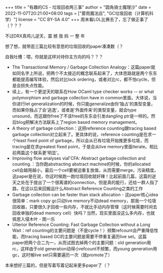 +++
title = "有趣的CS - 垃圾回收两三事"
author = "圆角骑士魔理沙"
date = 2022-11-07T20:21:00+08:00
tags = ["雾雨魔法店", "GC垃圾回收（计算机科学）"]
license = "CC BY-SA 4.0"
+++
周末看LOL比赛去了，忘了做正事了（？？？

不过DRX真鸡儿逆天，震 撼 我 妈 一 整 年

想了想，就带逛三篇比较有意思的垃圾回收的paper凑凑数（？

自我吐槽：喂，你就是这样对待你主方向的吗？？？

* The Transactional Memory / Garbage Collection Analogy：这篇paper就如同名字上所说，把两个不太接近的概念联系起来了，大体思路就是两个东东都能提高编写体验，然后对比lock ordering，或者对比rc，都不怕cycle，但是会损失点性能。
* 续上，有一个更逆天的联系在How OCaml type checker works -- or what polymorphism and garbage collection have in common里面。大体说，当你进行let generalization的时候，你只能generalize由你‘独占’的类型变量，而如果你独占了会‘逃逸’，或者是‘外面传来‘的类型变量，就会type unsound，而这跟你free了不该free的东东会引发dangling ptr是一样的。然后blog把解决方法联系上了region based memory management。
* A theory of garbage collection：这把reference counting跟tracing based garbage collection对立起来了。更具体的说，reference counting是在求一个least fixed point of garbage，所以会从已有垃圾开始推更多垃圾，而tracing是在求greatest fixed point，于是会从live memory里面iterate。相比前两篇这个联系更’明显‘。
* Improving flow analyses viaΓCFA: Abstract garbage collection and counting.：当你跑abstracting abstract machine的时候，你的allocated cell会越用越小，最后一个cell要被迫重复放值，从而需要merge，污染精度。这paper是在说，你这时候跑一跑垃圾回收就好辣！比起前面几篇，这篇的逆天之处在于提出了一个很离谱的connection，但是真的能行，还给一群人指了路，在这以后来回搬运什么Abstract Reference Counting之类的工作
* Garbage collection can be faster than stack allocation - 这paper核心idea很简单：mark copy gc只动live memory不动dead memory，那我一个垃圾回收器，只要很久才回收一些内存，不就比手动内存管理（这时候需要时间去回收单独的dead memory cell）快吗？当然，现实里面没这么多内存，也就佩恩入侵木叶 - 图一乐
* Ulterior Reference Counting: Fast Garbage Collection without a Long Wait：ref counting的主要问题是（不是cycle！）频繁refcount会严重降低性能，而tracing based GC的主要问题是需要不停重复遍历live set。这篇paper把两个合二为一，从而试图去掉两个的主要问题：old generation用rc，这样由于old generation动得小refcount不频繁，而young generation用gc，这时候live set只需要遍历一次（就promote了）

本来想好三篇的，但是写着写着记起来更多paper了（？
